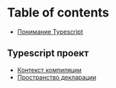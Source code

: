 # Table of contents

* [Понимание Typescript](README.md)

## Typescript проект <a id="project"></a>

* [Контекст компиляции](project/compilation-context.md)
* [Пространство декларации](project/declarationspaces.md)


